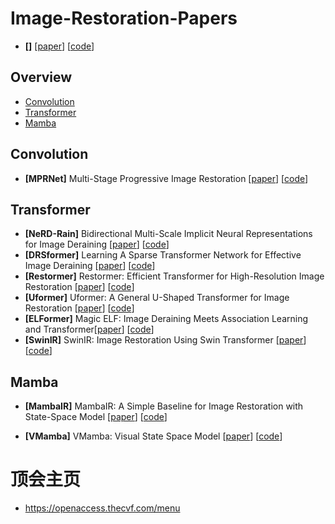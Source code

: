# Image-Restoration-Papers

- **[]**  [[paper]()] [[code]()]

## Overview

- [Convolution](#Convolution)
- [Transformer](#Transformer)
- [Mamba](#Mamba)

## Convolution

- **[MPRNet]** Multi-Stage Progressive Image Restoration [[paper](https://openaccess.thecvf.com/content/CVPR2021/html/Zamir_Multi-Stage_Progressive_Image_Restoration_CVPR_2021_paper.html)] [[code](https://github.com/swz30/MPRNet)]


## Transformer

- **[NeRD-Rain]** Bidirectional Multi-Scale Implicit Neural Representations for Image Deraining [[paper](https://arxiv.org/pdf/2404.01547)] [[code](https://github.com/cschenxiang/NeRD-Rain)]
- **[DRSformer]** Learning A Sparse Transformer Network for Effective Image Deraining [[paper](https://openaccess.thecvf.com/content/CVPR2023/html/Chen_Learning_a_Sparse_Transformer_Network_for_Effective_Image_Deraining_CVPR_2023_paper.html)] [[code](https://github.com/cschenxiang/DRSformer)]
- **[Restormer]** Restormer: Efficient Transformer for High-Resolution Image Restoration [[paper](https://openaccess.thecvf.com/content/CVPR2022/html/Zamir_Restormer_Efficient_Transformer_for_High-Resolution_Image_Restoration_CVPR_2022_paper.html)] [[code](https://github.com/swz30/Restormer)]
- **[Uformer]** Uformer: A General U-Shaped Transformer for Image Restoration [[paper](https://arxiv.org/pdf/2106.03106.pdf)] [[code](https://github.com/ZhendongWang6/Uformer)]
- **[ELFormer]** Magic ELF: Image Deraining Meets Association Learning and Transformer[[paper](https://arxiv.org/pdf/2207.10455.pdf)] [[code](https://github.com/kuijiang94/Magic-ELF)]
- **[SwinIR]** SwinIR: Image Restoration Using Swin Transformer [[paper](https://arxiv.org/pdf/2108.10257.pdf)] [[code](https://github.com/JingyunLiang/SwinIR)]

## Mamba

- **[MambaIR]** MambaIR: A Simple Baseline for Image Restoration with State-Space Model [[paper](https://arxiv.org/pdf/2402.15648.pdf)] [[code](https://github.com/csguoh/MambaIR)]

- **[VMamba]** VMamba: Visual State Space Model [[paper](https://arxiv.org/pdf/2401.10166v2)] [[code](https://github.com/MzeroMiko/VMamba)]


# 顶会主页

- https://openaccess.thecvf.com/menu

